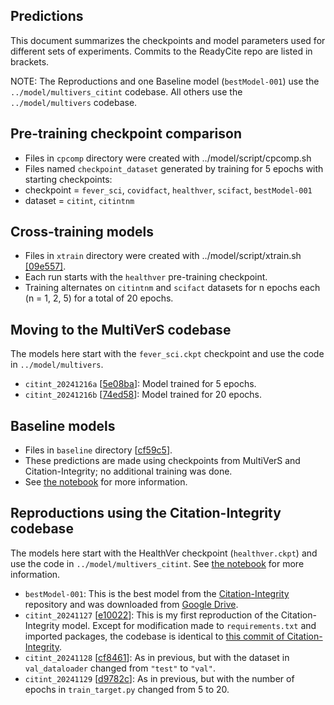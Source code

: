 ## Predictions

This document summarizes the checkpoints and model parameters used for different sets of experiments.
Commits to the ReadyCite repo are listed in brackets.

NOTE: The Reproductions and one Baseline model (`bestModel-001`) use the `../model/multivers_citint` codebase. All others use the `../model/multivers` codebase.

## Pre-training checkpoint comparison

- Files in `cpcomp` directory were created with ../model/script/cpcomp.sh
- Files named `checkpoint_dataset` generated by training for 5 epochs with starting checkpoints:
- checkpoint = `fever_sci`, `covidfact`, `healthver`, `scifact`, `bestModel-001`
- dataset = `citint`, `citintnm`

## Cross-training models

- Files in `xtrain` directory were created with ../model/script/xtrain.sh [[09e557]](https://github.com/jedick/ReadyCite/commit/09e5579b55bb4fbee9f048b47ee20f4970bb2a42).
- Each run starts with the `healthver` pre-training checkpoint.
- Training alternates on `citintnm` and `scifact` datasets for n epochs each (n = 1, 2, 5) for a total of 20 epochs.

## Moving to the MultiVerS codebase

The models here start with the `fever_sci.ckpt` checkpoint and use the code in `../model/multivers`.

- `citint_20241216a` [[5e08ba](https://github.com/jedick/ReadyCite/commit/5e08ba51295ecdbb42cfdd9b86908adb7b06c7f3)]: Model trained for 5 epochs.
- `citint_20241216b` [[74ed58](https://github.com/jedick/ReadyCite/commit/74ed58bb1cb34c206970d580cb6aaa046dedb80f)]: Model trained for 20 epochs.

## Baseline models

- Files in `baseline` directory [[cf59c5](https://github.com/jedick/ReadyCite/commit/cf59c51ab8d022070d65716bda1cbe4d704c9a51)].
- These predictions are made using checkpoints from MultiVerS and Citation-Integrity; no additional training was done.
- See [the notebook](../doc/07_Baselines.ipynb) for more information.

## Reproductions using the Citation-Integrity codebase

The models here start with the HealthVer checkpoint (`healthver.ckpt`) and use the code in `../model/multivers_citint`.
See [the notebook](../doc/02_Reproduction-of-Citation-Integrity.ipynb) for more information.

- `bestModel-001`: This is the best model from the [Citation-Integrity](https://github.com/ScienceNLP-Lab/Citation-Integrity) repository and was downloaded from [Google Drive](https://drive.google.com/drive/u/0/folders/11b6Z8iv2FXObWmLaqfYzgUQsaL4QgTT2?q=parent:11b6Z8iv2FXObWmLaqfYzgUQsaL4QgTT2).
- `citint_20241127` [[e10022](https://github.com/jedick/ReadyCite/commit/e10022ecc4a24646708f6dd81e40f20208d62860)]: This is my first reproduction of the Citation-Integrity model. Except for modification made to `requirements.txt` and imported packages, the codebase is identical to [this commit of Citation-Integrity](https://github.com/ScienceNLP-Lab/Citation-Integrity/commit/277152f9dfe3873455220f4cd15269474ab15617).
- `citint_20241128` [[cf8461](https://github.com/jedick/ReadyCite/commit/cf846148c39557c45d99e2fcbb3409adea4fede3)]: As in previous, but with the dataset in `val_dataloader` changed from `"test"` to `"val"`.
- `citint_20241129` [[d9782c](https://github.com/jedick/ReadyCite/commit/d9782c98b4a017522388b11aafd25bec03507216)]: As in previous, but with the number of epochs in `train_target.py` changed from 5 to 20.
